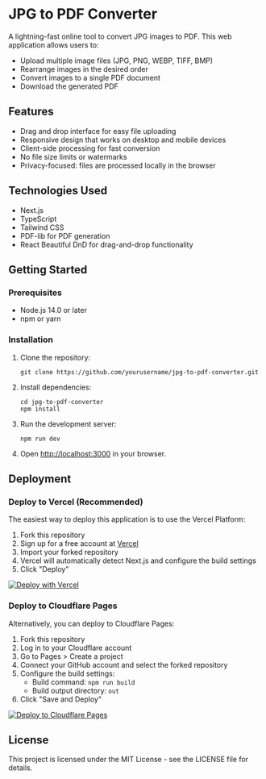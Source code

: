 # JPG to PDF Converter

A lightning-fast online tool to convert JPG images to PDF. This web application allows users to:

- Upload multiple image files (JPG, PNG, WEBP, TIFF, BMP)
- Rearrange images in the desired order
- Convert images to a single PDF document
- Download the generated PDF

## Features

- Drag and drop interface for easy file uploading
- Responsive design that works on desktop and mobile devices
- Client-side processing for fast conversion
- No file size limits or watermarks
- Privacy-focused: files are processed locally in the browser

## Technologies Used

- Next.js
- TypeScript
- Tailwind CSS
- PDF-lib for PDF generation
- React Beautiful DnD for drag-and-drop functionality

## Getting Started

### Prerequisites

- Node.js 14.0 or later
- npm or yarn

### Installation

1. Clone the repository:
   ```
   git clone https://github.com/yourusername/jpg-to-pdf-converter.git
   ```

2. Install dependencies:
   ```
   cd jpg-to-pdf-converter
   npm install
   ```

3. Run the development server:
   ```
   npm run dev
   ```

4. Open [http://localhost:3000](http://localhost:3000) in your browser.

## Deployment

### Deploy to Vercel (Recommended)

The easiest way to deploy this application is to use the Vercel Platform:

1. Fork this repository
2. Sign up for a free account at [Vercel](https://vercel.com/signup)
3. Import your forked repository
4. Vercel will automatically detect Next.js and configure the build settings
5. Click "Deploy"

[![Deploy with Vercel](https://vercel.com/button)](https://vercel.com/new/clone?repository-url=https://github.com/yourusername/jpg-to-pdf-converter)

### Deploy to Cloudflare Pages

Alternatively, you can deploy to Cloudflare Pages:

1. Fork this repository
2. Log in to your Cloudflare account
3. Go to Pages > Create a project
4. Connect your GitHub account and select the forked repository
5. Configure the build settings:
   - Build command: `npm run build`
   - Build output directory: `out`
6. Click "Save and Deploy"

[![Deploy to Cloudflare Pages](https://img.shields.io/badge/Deploy%20to-Cloudflare%20Pages-orange?logo=cloudflare)](https://dash.cloudflare.com/sign-up?to=/:account/pages/new)

## License

This project is licensed under the MIT License - see the LICENSE file for details.
